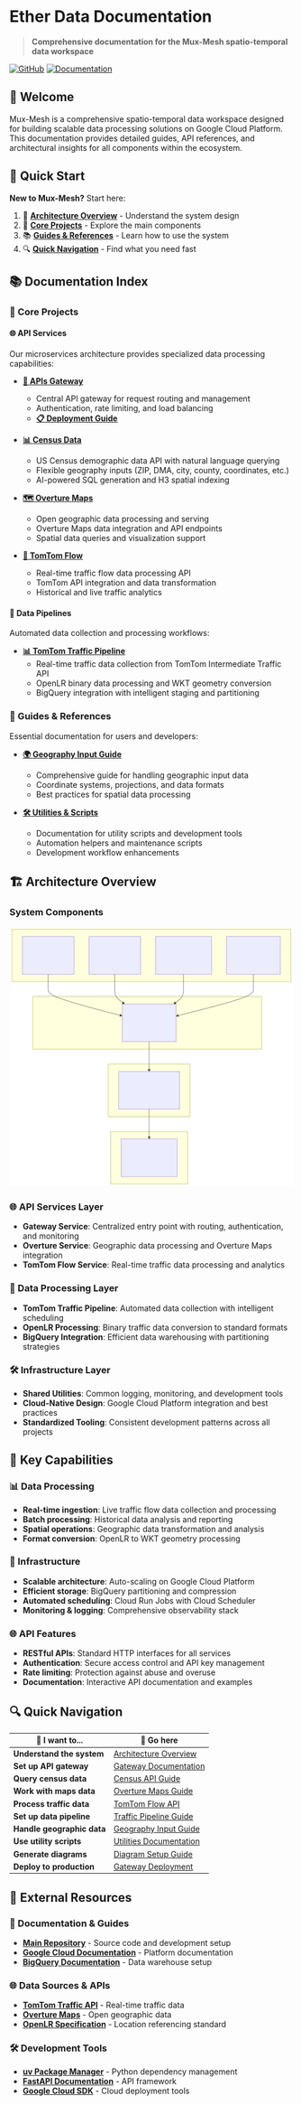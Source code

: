 # Ether Data Documentation

> **Comprehensive documentation for the Mux-Mesh spatio-temporal data workspace**

[![GitHub](https://img.shields.io/badge/Source-GitHub-blue)](https://github.com/ether-data/mux-mesh)
[![Documentation](https://img.shields.io/badge/Docs-Latest-green)](https://docs.etherdata.ai)

## 🌟 Welcome

Mux-Mesh is a comprehensive spatio-temporal data workspace designed for building scalable data processing solutions on Google Cloud Platform. This documentation provides detailed guides, API references, and architectural insights for all components within the ecosystem.

## 🚀 Quick Start

**New to Mux-Mesh?** Start here:
1. 📖 **[Architecture Overview](#️-architecture-overview)** - Understand the system design
2. 🔧 **[Core Projects](#-core-projects)** - Explore the main components  
3. 📚 **[Guides & References](#-guides--references)** - Learn how to use the system
4. 🔍 **[Quick Navigation](#-quick-navigation)** - Find what you need fast

## 📚 Documentation Index

### 🔧 Core Projects

#### 🌐 API Services
Our microservices architecture provides specialized data processing capabilities:

- **[🚪 APIs Gateway](projects/apis/gateway/README.md)**
  - Central API gateway for request routing and management
  - Authentication, rate limiting, and load balancing
  - **[📋 Deployment Guide](projects/apis/gateway/deployment.md)**

- **[📊 Census Data](projects/apis/census/README.md)**
  - US Census demographic data API with natural language querying
  - Flexible geography inputs (ZIP, DMA, city, county, coordinates, etc.)
  - AI-powered SQL generation and H3 spatial indexing

- **[🗺️ Overture Maps](projects/apis/overture/README.md)**
  - Open geographic data processing and serving
  - Overture Maps data integration and API endpoints
  - Spatial data queries and visualization support

- **[🚦 TomTom Flow](projects/apis/tomtom-flow/README.md)**
  - Real-time traffic flow data processing API
  - TomTom API integration and data transformation
  - Historical and live traffic analytics

#### 🔄 Data Pipelines
Automated data collection and processing workflows:

- **[📊 TomTom Traffic Pipeline](projects/tomtom-intermediate-traffic/README.md)**
  - Real-time traffic data collection from TomTom Intermediate Traffic API
  - OpenLR binary data processing and WKT geometry conversion
  - BigQuery integration with intelligent staging and partitioning

### 📖 Guides & References

Essential documentation for users and developers:

- **[🌍 Geography Input Guide](guides/geography-input.md)**
  - Comprehensive guide for handling geographic input data
  - Coordinate systems, projections, and data formats
  - Best practices for spatial data processing

- **[🛠️ Utilities & Scripts](utilities/scripts.md)**
  - Documentation for utility scripts and development tools
  - Automation helpers and maintenance scripts
  - Development workflow enhancements

## 🏗️ Architecture Overview

### System Components

![System Architecture](./images/architecture.svg)

### 🌐 API Services Layer
- **Gateway Service**: Centralized entry point with routing, authentication, and monitoring
- **Overture Service**: Geographic data processing and Overture Maps integration
- **TomTom Flow Service**: Real-time traffic data processing and analytics

### 🔄 Data Processing Layer
- **TomTom Traffic Pipeline**: Automated data collection with intelligent scheduling
- **OpenLR Processing**: Binary traffic data conversion to standard formats
- **BigQuery Integration**: Efficient data warehousing with partitioning strategies

### 🛠️ Infrastructure Layer
- **Shared Utilities**: Common logging, monitoring, and development tools
- **Cloud-Native Design**: Google Cloud Platform integration and best practices
- **Standardized Tooling**: Consistent development patterns across all projects

## 🚀 Key Capabilities

### 📊 Data Processing
- **Real-time ingestion**: Live traffic flow data collection and processing
- **Batch processing**: Historical data analysis and reporting
- **Spatial operations**: Geographic data transformation and analysis
- **Format conversion**: OpenLR to WKT geometry processing

### 🔧 Infrastructure
- **Scalable architecture**: Auto-scaling on Google Cloud Platform
- **Efficient storage**: BigQuery partitioning and compression
- **Automated scheduling**: Cloud Run Jobs with Cloud Scheduler
- **Monitoring & logging**: Comprehensive observability stack

### 🌐 API Features
- **RESTful APIs**: Standard HTTP interfaces for all services
- **Authentication**: Secure access control and API key management
- **Rate limiting**: Protection against abuse and overuse
- **Documentation**: Interactive API documentation and examples

## 🔍 Quick Navigation

| 🎯 I want to... | 📍 Go here |
|------------------|------------|
| **Understand the system** | [Architecture Overview](#️-architecture-overview) |
| **Set up API gateway** | [Gateway Documentation](projects/apis/gateway/README.md) |
| **Query census data** | [Census API Guide](projects/apis/census/README.md) |
| **Work with maps data** | [Overture Maps Guide](projects/apis/overture/README.md) |
| **Process traffic data** | [TomTom Flow API](projects/apis/tomtom-flow/README.md) |
| **Set up data pipeline** | [Traffic Pipeline Guide](projects/tomtom-intermediate-traffic/README.md) |
| **Handle geographic data** | [Geography Input Guide](guides/geography-input.md) |
| **Use utility scripts** | [Utilities Documentation](utilities/scripts.md) |
| **Generate diagrams** | [Diagram Setup Guide](SETUP.md) |
| **Deploy to production** | [Gateway Deployment](projects/apis/gateway/deployment.md) |

## 🔗 External Resources

### 📖 Documentation & Guides
- **[Main Repository](https://github.com/ether-data/mux-mesh)** - Source code and development setup
- **[Google Cloud Documentation](https://cloud.google.com/docs)** - Platform documentation
- **[BigQuery Documentation](https://cloud.google.com/bigquery/docs)** - Data warehouse setup

### 🌐 Data Sources & APIs
- **[TomTom Traffic API](https://developer.tomtom.com/traffic-api)** - Real-time traffic data
- **[Overture Maps](https://overturemaps.org/)** - Open geographic data
- **[OpenLR Specification](https://www.openlr.org/)** - Location referencing standard

### 🛠️ Development Tools
- **[uv Package Manager](https://docs.astral.sh/uv/)** - Python dependency management
- **[FastAPI Documentation](https://fastapi.tiangolo.com/)** - API framework
- **[Google Cloud SDK](https://cloud.google.com/sdk)** - Cloud deployment tools

